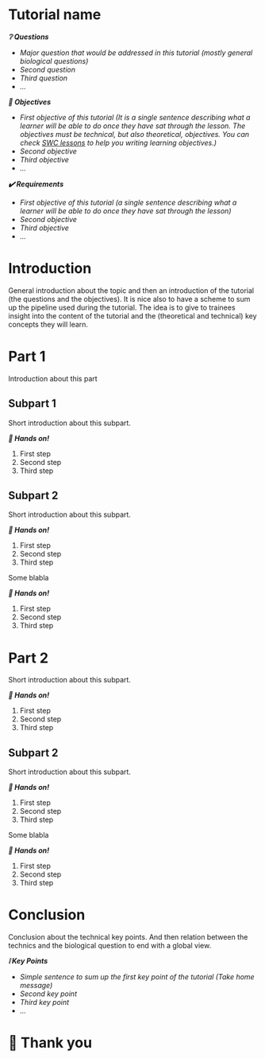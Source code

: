 Tutorial name
=============

***:grey_question: Questions***

- *Major question that would be addressed in this tutorial (mostly general biological questions)*
- *Second question*
- *Third question*
- *...*

***:dart: Objectives***

- *First objective of this tutorial (It is a single sentence describing what a learner will be able to do once they have sat through the lesson. The objectives must be technical, but also theoretical, objectives. You can check [SWC lessons](http://swcarpentry.github.io/instructor-training/19-lessons/) to help you writing learning objectives.)*
- *Second objective*
- *Third objective*
- *...*

***:heavy_check_mark: Requirements***

- *First objective of this tutorial (a single sentence describing what a learner will be able to do once they have sat through the lesson)*
- *Second objective*
- *Third objective*
- *...*

# Introduction

General introduction about the topic and then an introduction of the tutorial (the questions and the objectives). It is nice also to have a scheme to sum up the pipeline used during the tutorial. The idea is to give to trainees insight into the content of the tutorial and the (theoretical and technical) key concepts they will learn.

# Part 1

Introduction about this part

## Subpart 1

Short introduction about this subpart.

***:pencil: Hands on!***
1. First step
2. Second step
3. Third step

## Subpart 2

Short introduction about this subpart.

***:pencil: Hands on!***
1. First step
2. Second step
3. Third step

Some blabla

***:pencil: Hands on!***
1. First step
2. Second step
3. Third step

# Part 2

Short introduction about this subpart.

***:pencil: Hands on!***
1. First step
2. Second step
3. Third step

## Subpart 2

Short introduction about this subpart.

***:pencil: Hands on!***
1. First step
2. Second step
3. Third step

Some blabla

***:pencil: Hands on!***
1. First step
2. Second step
3. Third step

# Conclusion

Conclusion about the technical key points. And then relation between the technics and the biological question to end with a global view.

***:grey_exclamation: Key Points***

- *Simple sentence to sum up the first key point of the tutorial (Take home message)*
- *Second key point*
- *Third key point*
- *...*

# :clap: Thank you
